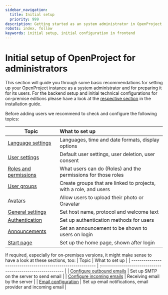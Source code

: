 ```yaml
---
sidebar_navigation:
  title: Initial setup
  priority: 999
description: Getting started as an system administrator in OpenProject
robots: index, follow
keywords: initial setup, initial configuration in frontend
---
```


# Initial setup of OpenProject for administrators

This section will guide you through some basic recommendations for setting up your OpenProject instance as a system administrator and for preparing it for its users.
For the backend setup and initial technical configurations for on-premise editions please have a look at the [respective section](../../installation-and-operations/installation/packaged/#initial-configuration) in the installation guide.



Before adding users we recommend to check and configure the following topics:

| Topic                                                            | What to set up                                               |
| ---------------------------------------------------------------- | :----------------------------------------------------------- |
| [Language settings](../system-settings/display-settings/)        | Languages, time and date formats, display options            |
| [User settings](../users-permissions/settings/)                  | Default user settings, user deletion, user consent           |
| [Roles and permissions](../users-permissions/roles-permissions/) | What users can do (Roles) and the permissions for those roles |
| [User groups](../users-permissions/groups/)                      | Create groups that are linked to projects, with a role, and users |
| [Avatars](../users-permissions/avatars/)                         | Allow users to upload their photo or Gravatar                |
| [General settings](../system-settings/general-settings/)         | Set host name, protocol and welcome text                     |
| [Authentication](../authentication/)                             | Set up authentication methods for users                      |
| [Announcements](../announcement/)                                | Set an announcement to be shown to users on login            |
| [Start page](../../user-guide/start-page)                        | Set up the home page, shown after login                      |

If required, especially for on-premises versions, it might make sense to have a look at these sections, too:
| Topic                                                        | What to set up                                               |
| ------------------------------------------------------------ | :----------------------------------------------------------- |
| [Configure outbound emails](../../installation-and-operations/configuration/outbound-emails/) | Set up SMTP on the server to send email                      |
| [Configure incoming emails](../../installation-and-operations/configuration/incoming-emails/) | Receiving email by the server                                |
| [Email configuration](../email/)                             | Set up email notifications, email provider and incoming email |
